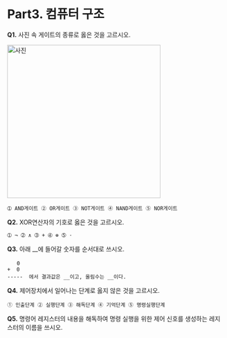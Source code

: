 # Part3. 컴퓨터 구조

**Q1.** 사진 속 게이트의 종류로 옳은 것을 고르시오.

<img width="354" alt="사진" src="https://github.com/ehyowon/Hanbit-CS101/assets/129304827/c33a5908-76cc-48d4-bf0f-ea4d19b0683c">

    ➀ AND게이트 ➁ OR게이트 ➂ NOT게이트 ➃ NAND게이트 ➄ NOR게이트

**Q2.** XOR연산자의 기호로 옳은 것을 고르시오.

    ➀ ¬ ➁ ∧ ➂ + ➃ ⊕ ➄ ⋅

**Q3.** 아래 __에 들어갈 숫자를 순서대로 쓰시오.

    ㅤㅤ0 
    +  0   
    -----  에서 결과값은 __이고, 올림수는 __이다.

**Q4.** 제어장치에서 일어나는 단계로 옳지 않은 것을 고르시오.

    ➀ 인출단계 ➁ 실행단계 ➂ 해독단계 ➃ 기억단계 ➄ 명령실행단계

**Q5.** 명령어 레지스터의 내용을 해독하여 명령 실행을 위한 제어 신호를 생성하는 레지스터의 이름을 쓰시오.
